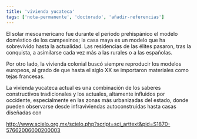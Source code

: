 ```yaml
---
title: 'vivienda yucateca'
tags: ['nota-permanente', 'doctorado', 'añadir-referencias']
---
```

El solar mesoamericano fue durante el periodo prehispánico el modelo doméstico de los campesinos; la casa maya es un modelo que ha sobrevivido hasta la actualidad. Las residencias de las élites pasaron, tras la conquista, a asimilarse cada vez más a las rurales o a las españolas.

Por otro lado, la vivienda colonial buscó siempre reproducir los modelos europeos, al grado de que hasta el siglo XX se importaron materiales como tejas francesas.

La vivienda yucateca actual es una combinación de los saberes constructivos tradicionales y los actuales, altamente influidos por occidente, especialmente en las zonas más urbanizadas del estado, donde pueden observarse desde infraviviendas autoconstruidas hasta casas diseñadas con 

http://www.scielo.org.mx/scielo.php?script=sci_arttext&pid=S1870-57662006000200003

